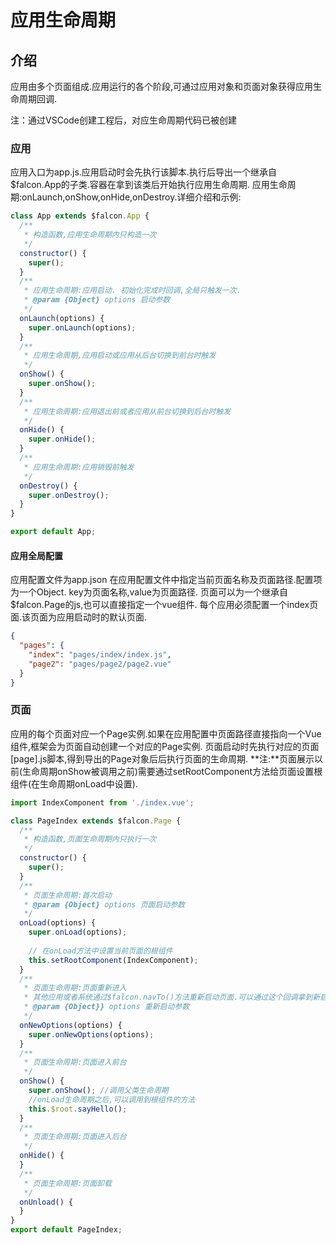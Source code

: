 # 应用生命周期

## 介绍 

应用由多个页面组成.应用运行的各个阶段,可通过应用对象和页面对象获得应用生命周期回调.

注：通过VSCode创建工程后，对应生命周期代码已被创建

### 应用

应用入口为app.js.应用启动时会先执行该脚本.执行后导出一个继承自$falcon.App的子类.容器在拿到该类后开始执行应用生命周期.
应用生命周期:onLaunch,onShow,onHide,onDestroy.详细介绍和示例:

```javascript
class App extends $falcon.App {
  /**
   * 构造函数,应用生命周期内只构造一次
   */
  constructor() {
    super();
  }
  /**
   * 应用生命周期:应用启动. 初始化完成时回调,全局只触发一次.
   * @param {Object} options 启动参数
   */
  onLaunch(options) {
    super.onLaunch(options);
  }
  /**
   * 应用生命周期,应用启动或应用从后台切换到前台时触发
   */
  onShow() {
    super.onShow();
  }
  /**
   * 应用生命周期:应用退出前或者应用从前台切换到后台时触发
   */
  onHide() {
    super.onHide();
  }
  /**
   * 应用生命周期:应用销毁前触发
   */
  onDestroy() {
    super.onDestroy();
  }
}

export default App;
```

#### 应用全局配置

应用配置文件为app.json
在应用配置文件中指定当前页面名称及页面路径.配置项为一个Object. key为页面名称,value为页面路径.
页面可以为一个继承自$falcon.Page的js,也可以直接指定一个vue组件.
每个应用必须配置一个index页面.该页面为应用启动时的默认页面.

```json
{
  "pages": {
    "index": "pages/index/index.js",
    "page2": "pages/page2/page2.vue"
  }
}
```

### 页面

应用的每个页面对应一个Page实例.如果在应用配置中页面路径直接指向一个Vue组件,框架会为页面自动创建一个对应的Page实例.
页面启动时先执行对应的页面[page].js脚本,得到导出的Page对象后后执行页面的生命周期.
**注:**页面展示以前(生命周期onShow被调用之前)需要通过setRootComponent方法给页面设置根组件(在生命周期onLoad中设置).



```javascript
import IndexComponent from './index.vue';

class PageIndex extends $falcon.Page {
  /**
   * 构造函数,页面生命周期内只执行一次
   */
  constructor() {
    super();
  }
  /**
   * 页面生命周期:首次启动
   * @param {Object} options 页面启动参数
   */
  onLoad(options) {
    super.onLoad(options);
    
    // 在onLoad方法中设置当前页面的根组件
    this.setRootComponent(IndexComponent);
  }
  /**
   * 页面生命周期:页面重新进入
   * 其他应用或者系统通过$falcon.navTo()方法重新启动页面.可以通过这个回调拿到新启动的参数
   * @param {Object}} options 重新启动参数
   */
  onNewOptions(options) {
    super.onNewOptions(options);
  }
  /**
   * 页面生命周期:页面进入前台
   */
  onShow() {
    super.onShow(); //调用父类生命周期
    //onLoad生命周期之后,可以调用到根组件的方法
    this.$root.sayHello();
  }
  /**
   * 页面生命周期:页面进入后台
   */
  onHide() {
  }
  /**
   * 页面生命周期:页面卸载
   */
  onUnload() {
  }
}
export default PageIndex;
```

